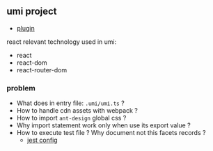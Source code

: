 ## umi project

* [plugin](https://umijs.org/docs/plugin)

react relevant technology used in umi:

* react
* react-dom
* react-router-dom

### problem

* What does in entry file: `.umi/umi.ts` ?
* How to handle cdn assets with webpack ?
* How to import `ant-design` global css ?
* Why import statement work only when use its export value ?
* How to execute test file ? Why document not this facets records ?
  * [jest config](https://github.com/umijs/umi/blob/311d721a9d965c2bf33e3b64722d71b27685dda2/packages/test/src/createDefaultConfig/createDefaultConfig.ts)
